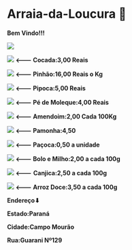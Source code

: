 # Arraia-da-Loucura 🥳
**Bem Vindo!!!**

![](https://github.com/Gabrielgf10/Arraia-da-Loucura/assets/134704770/ffff3a15-a162-45c0-9c2f-63ea6df34607)

![](https://github.com/Gabrielgf10/Arraia-da-Loucura/assets/134704770/1af3a4be-af8e-47d1-921e-be4f49da5d5e)
**<--- Cocada:3,00 Reais**

![](https://github.com/Gabrielgf10/Arraia-da-Loucura/assets/134704770/3db313fb-12d0-4aeb-b783-1cfd753f0063)
**<--- Pinhão:16,00 Reais o Kg**

![](https://github.com/Gabrielgf10/Arraia-da-Loucura/assets/134704770/66b78d31-bee0-4d24-99b9-2280b7ecf8a8)
**<--- Pipoca:5,00 Reais**

![](https://github.com/Gabrielgf10/Arraia-da-Loucura/assets/134704770/4f852de2-22f7-401c-92d9-84919bc60fb1)
**<--- Pé de Moleque:4,00 Reais**

![](https://github.com/Gabrielgf10/Arraia-da-Loucura/assets/134704770/f4284030-3861-4c69-a32e-fb2e2f13688f)
**<--- Amendoim:2,00 Cada 100Kg**

![](https://github.com/Gabrielgf10/Arraia-da-Loucura/assets/134704770/f3e42836-aa17-4ed4-89b2-f14d76f97110)
**<--- Pamonha:4,50**

![](https://github.com/Gabrielgf10/Arraia-da-Loucura/assets/134704770/1adbb09d-772d-4409-9fb4-652ff31fd742)
**<--- Paçoca:0,50 a unidade**

![](https://github.com/Gabrielgf10/Arraia-da-Loucura/assets/134704770/0468e8ee-5d4c-4c33-b71f-361546f50c01)
**<--- Bolo e Milho:2,00 a cada 100g**

![](https://github.com/Gabrielgf10/Arraia-da-Loucura/assets/134704770/0c25ff9c-3bec-4879-a304-68ae4564f528)
**<---** **Canjica:2,50 a cada 100g**

![](https://github.com/Gabrielgf10/Arraia-da-Loucura/assets/134704770/a53f24e5-b737-49e9-91ad-8726af9fcf27)
**<--- Arroz Doce:3,50 a cada 100g**

**Endereço⬇**

**Estado:Paraná**

**Cidade:Campo Mourão**

**Rua:Guarani Nº129**
